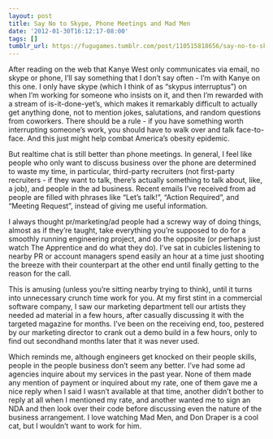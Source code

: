 ```yaml
---
layout: post
title: Say No to Skype, Phone Meetings and Mad Men
date: '2012-01-30T16:12:17-08:00'
tags: []
tumblr_url: https://fugugames.tumblr.com/post/110515818656/say-no-to-skype-phone-meetings-and-mad-men
---
```

After reading on the web that Kanye West only communicates via email, no skype or phone, I’ll say something that I don’t say often - I’m with Kanye on this one. I only have skype (which I think of as “skypus interruptus”) on when I’m working for someone who insists on it, and then I’m rewarded with a stream of is-it-done-yet’s, which makes it remarkably difficult to actually get anything done, not to mention jokes, salutations, and random questions from coworkers. There should be a rule - if you have something worth interrupting someone’s work, you should have to walk over and talk face-to-face. And this just might help combat America’s obesity epidemic.

But realtime chat is still better than phone meetings. In general, I feel like people who only want to discuss business over the phone are determined to waste my time, in particular, third-party recruiters (not first-party recruiters - if they want to talk, there’s actually something to talk about, like, a job), and people in the ad business. Recent emails I’ve received from ad people are filled with phrases like “Let’s talk!”, “Action Required”, and “Meeting Request”, instead of giving me useful information.

I always thought pr/marketing/ad people had a screwy way of doing things, almost as if they’re taught, take everything you’re supposed to do for a smoothly running engineering project, and do the opposite (or perhaps just watch The Apprentice and do what they do). I’ve sat in cubicles listening to nearby PR or account managers spend easily an hour at a time just shooting the breeze with their counterpart at the other end until finally getting to the reason for the call.

This is amusing (unless you’re sitting nearby trying to think), until it turns into unnecessary crunch time work for you. At my first stint in a commercial software company, I saw our marketing department tell our artists they needed ad material in a few hours, after casually discussing it with the targeted magazine for months. I’ve been on the receiving end, too, pestered by our marketing director to crank out a demo build in a few hours, only to find out secondhand months later that it was never used.

Which reminds me, although engineers get knocked on their people skills, people in the people business don’t seem any better. I’ve had some ad agencies inquire about my services in the past year. None of them made any mention of payment or inquired about my rate, one of them gave me a nice reply when I said I wasn’t available at that time, another didn’t bother to reply at all when I mentioned my rate, and another wanted me to sign an NDA and then look over their code before discussing even the nature of the business arrangement. I love watching Mad Men, and Don Draper is a cool cat, but I wouldn’t want to work for him.

